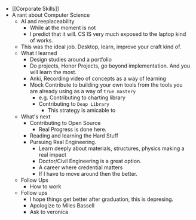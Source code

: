 - [[Corporate Skills]]
- A rant about Computer Science
	- AI and reeplaceability
		- While at the moment is not
		- I predict that it will. CS IS very much exposed to the laptop kind of works.
	- This was the ideal job. Desktop, learn, improve your craft kind of.
	- What I learned
		- Design studies around a portfolio
		- Do projects, Honor Projects, go beyond implementation. And you will learn the most.
		- Anki, Recording video of concepts as a way of learning
		- Mock Contribute to building your own tools from the tools you are already using as a way of `true mastery`
			- e.g. Contributing to charting library
			- Contributing to `Deap Library`
				- This strategy is amicable to
	- What's next
		- Contributing to Open Source
			- Real Progress is done here.
		- Reading and learning the Hard Stuff
		- Pursuing Real Engineering.
			- Learn deeply about materials, structures, physics making a real impact
			- Doctor/Civil Engineering is a great option.
			- A career where credential matters
			- If I have to move around then the better.
	- Follow Ups
		- How to work
	- Follow ups
		- I hope things get better after graduation, this is depresing.
		- Apologize to Miles Bassell
		- Ask to veronica